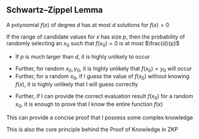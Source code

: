 ## Schwartz–Zippel Lemma

A polynomial $f(x)$ of degree $d$ has at most $d$ solutions for $f(x) = 0$

If the range of candidate values for $x$ has size $p$, then the probability of randomly selecting an $x_0$ such that $f(x_0) = 0$ is at most $\frac{d}{p}$
+ If $p$ is much larger than $d$, it is highly unlikely to occur
- Further, for random $x_0,y_0$, it is highly unlikely that $f(x_0)=y_0$ will occur
- Further, for a random $x_0$, if I guess the value of $f(x_0)$ without knowing $f(x)$, it is highly unlikely that I will guess correctly
+ Further, if I can provide the correct evaluation result $f(x_0)$ for a random $x_0$, it is enough to prove that I know the entire function $f(x)$

This can provide a concise proof that I possess some complex knowledge

This is also the core principle behind the Proof of Knowledge in ZKP